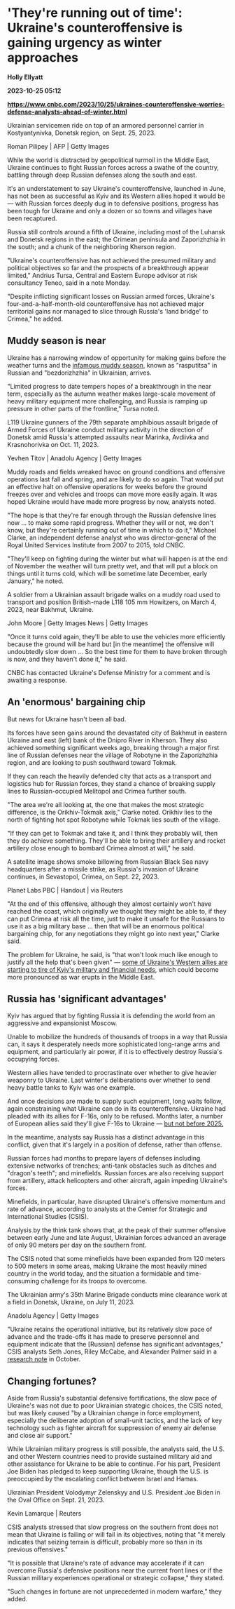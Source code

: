 # 'They're running out of time': Ukraine's counteroffensive is gaining urgency as winter approaches
**Holly Ellyatt**

**2023-10-25 05:12**

**https://www.cnbc.com/2023/10/25/ukraines-counteroffensive-worries-defense-analysts-ahead-of-winter.html**

Ukrainian servicemen ride on top of an armored personnel carrier in Kostyantynivka, Donetsk region, on Sept. 25, 2023.

Roman Pilipey | AFP | Getty Images

While the world is distracted by geopolitical turmoil in the Middle East, Ukraine continues to fight Russian forces across a swathe of the country, battling through deep Russian defenses along the south and east.

It's an understatement to say Ukraine's counteroffensive, launched in June, has not been as successful as Kyiv and its Western allies hoped it would be — with Russian forces deeply dug in to defensive positions, progress has been tough for Ukraine and only a dozen or so towns and villages have been recaptured.

Russia still controls around a fifth of Ukraine, including most of the Luhansk and Donetsk regions in the east; the Crimean peninsula and Zaporizhzhia in the south; and a chunk of the neighboring Kherson region.

"Ukraine's counteroffensive has not achieved the presumed military and political objectives so far and the prospects of a breakthrough appear limited," Andrius Tursa, Central and Eastern Europe advisor at risk consultancy Teneo, said in a note Monday.

"Despite inflicting significant losses on Russian armed forces, Ukraine's four-and-a-half-month-old counteroffensive has not achieved major territorial gains nor managed to slice through Russia's 'land bridge' to Crimea," he added.

Muddy season is near
--------------------

Ukraine has a narrowing window of opportunity for making gains before the weather turns and the [infamous muddy season](https://www.cnbc.com/2023/02/10/russia-is-about-to-face-ukraines-infamous-mud-again.html), known as "rasputitsa" in Russian and "bezdorizhzhia" in Ukrainian, arrives.

"Limited progress to date tempers hopes of a breakthrough in the near term, especially as the autumn weather makes large-scale movement of heavy military equipment more challenging, and Russia is ramping up pressure in other parts of the frontline," Tursa noted.

L119 Ukraine gunners of the 79th separate amphibious assault brigade of Armed Forces of Ukraine conduct military activity in the direction of Donetsk amid Russia's attempted assaults near Marinka, Avdiivka and Krasnohorivka on Oct. 11, 2023.

Yevhen Titov | Anadolu Agency | Getty Images

Muddy roads and fields wreaked havoc on ground conditions and offensive operations last fall and spring, and are likely to do so again. That would put an effective halt on offensive operations for weeks before the ground freezes over and vehicles and troops can move more easily again. It was hoped Ukraine would have made more progress by now, analysts noted.

"The hope is that they're far enough through the Russian defensive lines now ... to make some rapid progress. Whether they will or not, we don't know, but they're certainly running out of time in which to do it," Michael Clarke, an independent defense analyst who was director-general of the Royal United Services Institute from 2007 to 2015, told CNBC.

"They'll keep on fighting during the winter but what will happen is at the end of November the weather will turn pretty wet, and that will put a block on things until it turns cold, which will be sometime late December, early January," he noted.

A soldier from a Ukrainian assault brigade walks on a muddy road used to transport and position British-made L118 105 mm Howitzers, on March 4, 2023, near Bakhmut, Ukraine.

John Moore | Getty Images News | Getty Images

"Once it turns cold again, they'll be able to use the vehicles more efficiently because the ground will be hard but \[in the meantime\] the offensive will undoubtedly slow down ... So the best time for them to have broken through is now, and they haven't done it," he said.

CNBC has contacted Ukraine's Defense Ministry for a comment and is awaiting a response.

An 'enormous' bargaining chip
-----------------------------

But news for Ukraine hasn't been all bad.

Its forces have seen gains around the devastated city of Bakhmut in eastern Ukraine and east (left) bank of the Dnipro River in Kherson. They also achieved something significant weeks ago, breaking through a major first line of Russian defenses near the village of Robotyne in the Zaporizhzhia region, and are looking to push southward toward Tokmak.

If they can reach the heavily defended city that acts as a transport and logistics hub for Russian forces, they stand a chance of breaking supply lines to Russian-occupied Melitopol and Crimea further south.

"The area we're all looking at, the one that makes the most strategic difference, is the Orikhiv-Tokmak axis," Clarke noted. Orikhiv lies to the north of fighting hot spot Robotyne while Tokmak lies south of the village.

"If they can get to Tokmak and take it, and I think they probably will, then they do achieve something. They'll be able to bring their artillery and rocket artillery close enough to bombard Crimea almost at will," he said.

A satellite image shows smoke billowing from Russian Black Sea navy headquarters after a missile strike, as Russia's invasion of Ukraine continues, in Sevastopol, Crimea, on Sept. 22, 2023.

Planet Labs PBC | Handout | via Reuters

"At the end of this offensive, although they almost certainly won't have reached the coast, which originally we thought they might be able to, if they can put Crimea at risk all the time, just to make it unsafe for the Russians to use it as a big military base ... then that will be an enormous political bargaining chip, for any negotiations they might go into next year," Clarke said.

The problem for Ukraine, he said, is "that won't look much like enough to justify all the help that's been given" — [some of Ukraine's Western allies are starting to tire of Kyiv's military and financial needs,](https://www.cnbc.com/2023/09/26/ukraine-tries-to-keep-allies-close-as-war-fatigue-and-concerns-set-in.html#:~:text=Ukraine%20is%20trying%20to%20keep,public%20support%20for%20its%20cause.) which could become more pronounced as war erupts in the Middle East.

Russia has 'significant advantages'
-----------------------------------

Kyiv has argued that by fighting Russia it is defending the world from an aggressive and expansionist Moscow.

Unable to mobilize the hundreds of thousands of troops in a way that Russia can, it says it desperately needs more sophisticated long-range arms and equipment, and particularly air power, if it is to effectively destroy Russia's occupying forces.

Western allies have tended to procrastinate over whether to give heavier weaponry to Ukraine. Last winter's deliberations over whether to send heavy battle tanks to Kyiv was one example.

And once decisions are made to supply such equipment, long waits follow, again constraining what Ukraine can do in its counteroffensive. Ukraine had pleaded with its allies for F-16s, only to be refused. Months later, a number of European allies said they'll give F-16s to Ukraine — [but not before 2025.](https://www.defensenews.com/air/2023/10/11/belgium-agrees-to-send-f-16s-to-ukraine-but-not-before-2025/)

In the meantime, analysts say Russia has a distinct advantage in this conflict, given that it's largely in a position of defense, rather than offense.

Russian forces had months to prepare layers of defenses including extensive networks of trenches; anti-tank obstacles such as ditches and "dragon's teeth"; and minefields. Russian forces are also receiving support from artillery, attack helicopters and other aircraft, again impeding Ukraine's forces.

Minefields, in particular, have disrupted Ukraine's offensive momentum and rate of advance, according to analysts at the Center for Strategic and International Studies (CSIS).

Analysis by the think tank shows that, at the peak of their summer offensive between early June and late August, Ukrainian forces advanced an average of only 90 meters per day on the southern front.

The CSIS noted that some minefields have been expanded from 120 meters to 500 meters in some areas, making Ukraine the most heavily mined country in the world today, and the situation a formidable and time-consuming challenge for its troops to overcome.

The Ukrainian army's 35th Marine Brigade conducts mine clearance work at a field in Donetsk, Ukraine, on July 11, 2023.

Anadolu Agency | Getty Images

"Ukraine retains the operational initiative, but its relatively slow pace of advance and the trade-offs it has made to preserve personnel and equipment indicate that the \[Russian\] defense has significant advantages," CSIS analysts Seth Jones, Riley McCabe, and Alexander Palmer said in a [research note](https://www.csis.org/analysis/seizing-initiative-ukraine-waging-war-defense-dominant-world) in October.

Changing fortunes?
------------------

Aside from Russia's substantial defensive fortifications, the slow pace of Ukraine's was not due to poor Ukrainian strategic choices, the CSIS noted, but was likely caused "by a Ukrainian change in force employment, especially the deliberate adoption of small-unit tactics, and the lack of key technology such as fighter aircraft for suppression of enemy air defense and close air support."

While Ukrainian military progress is still possible, the analysts said, the U.S. and other Western countries need to provide sustained military aid and other assistance for Ukraine to be able to continue. For his part, President Joe Biden has pledged to keep supporting Ukraine, though the U.S. is preoccupied by the escalating conflict between Israel and Hamas.

Ukrainian President Volodymyr Zelenskyy and U.S. President Joe Biden in the Oval Office on Sept. 21, 2023.

Kevin Lamarque | Reuters

CSIS analysts stressed that slow progress on the southern front does not mean that Ukraine is failing or will fail in its objectives, noting that "it merely indicates that seizing terrain is difficult, probably more so than in its previous offensives."

"It is possible that Ukraine's rate of advance may accelerate if it can overcome Russia's defensive positions near the current front lines or if the Russian military experiences operational or strategic collapse," they stated.

"Such changes in fortune are not unprecedented in modern warfare," they added.